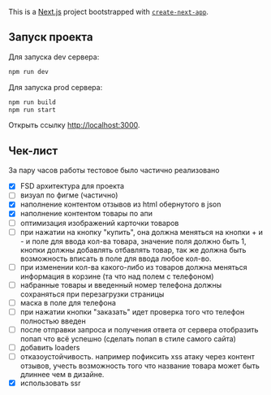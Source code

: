 This is a [Next.js](https://nextjs.org) project bootstrapped with [`create-next-app`](https://nextjs.org/docs/app/api-reference/cli/create-next-app).

## Запуск проекта

Для запуска dev сервера:

```bash
npm run dev
```
Для запуска prod сервера:

```bash
npm run build
npm run start
```

Открыть ссылку [http://localhost:3000](http://localhost:3000).

## Чек-лист
За пару часов работы тестовое было частично реализовано

- [x] FSD архитектура для проекта
- [ ] визуал по фигме (частично)
- [x] наполнение контентом отзывов из html обернутого в json
- [x] наполнение контентом товары по апи
- [ ] оптимизация изображений карточки товаров
- [ ] при нажатии на кнопку "купить", она должна меняться на кнопки + и - и поле для ввода кол-ва товара, значение поля должно быть 1, кнопки должны добавлять отбавлять товар, так же должна быть возможность вписать в поле для ввода любое кол-во.
- [ ] при изменении кол-ва какого-либо из товаров должна меняться информация в корзине (та что над полем с телефоном)
- [ ] набранные товары и введенный номер телефона должны сохраняться при перезагрузки страницы
- [ ] маска в поле для телефона
- [ ] при нажатии кнопки "заказать" идет проверка того что телефон полностью введен
- [ ] после отправки запроса и получения ответа от сервера отобразить попап что всё успешно (сделать попап в стиле самого сайта)
- [ ] добавить loaders
- [ ] отказоустойчивость. например пофиксить xss атаку через контент отзывов, учесть возможность того что название товара может быть длиннее чем в дизайне.
- [x] использовать ssr
